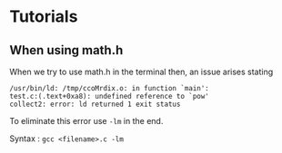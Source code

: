 # Tutorials

## When using math.h

When we try to use math.h in the terminal then, an issue arises stating
```
/usr/bin/ld: /tmp/ccoMrdix.o: in function `main':
test.c:(.text+0xa8): undefined reference to `pow'
collect2: error: ld returned 1 exit status
```

To eliminate this error use `-lm` in the end.

Syntax : `gcc <filename>.c -lm`
